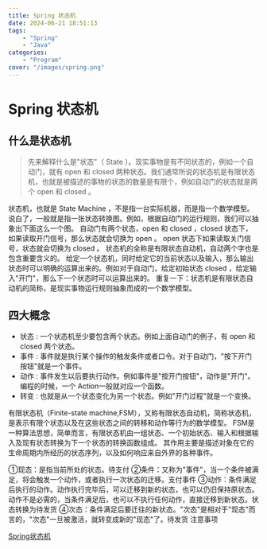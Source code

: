 ```yaml
---
title: Spring 状态机
date: 2024-06-21 18:51:13
tags: 
    - "Spring"
    - "Java"
categories:
    - "Program"
cover: "/images/spring.png"
---
```


# Spring 状态机

## 什么是状态机

> 先来解释什么是"状态"（ State ）。现实事物是有不同状态的，例如一个自动门，就有 open 和 closed 两种状态。我们通常所说的状态机是有限状态机，也就是被描述的事物的状态的数量是有限个，例如自动门的状态就是两个 open 和 closed 。

状态机，也就是 State Machine ，不是指一台实际机器，而是指一个数学模型。
说白了，一般就是指一张状态转换图。例如，根据自动门的运行规则，我们可以抽象出下面这么一个图。
自动门有两个状态，open 和 closed ，closed 状态下，如果读取开门信号，那么状态就会切换为 open 。
open 状态下如果读取关门信号，状态就会切换为 closed 。
状态机的全称是有限状态自动机，自动两个字也是包含重要含义的。
给定一个状态机，同时给定它的当前状态以及输入，那么输出状态时可以明确的运算出来的。例如对于自动门，给定初始状态 closed ，给定输入"开门"，那么下一个状态时可以运算出来的。
重复一下：状态机是有限状态自动机的简称，是现实事物运行规则抽象而成的一个数学模型。

## 四大概念

- 状态 : 一个状态机至少要包含两个状态。例如上面自动门的例子，有 open 和 closed 两个状态。
- 事件 : 事件就是执行某个操作的触发条件或者口令。对于自动门，"按下开门按钮"就是一个事件。
- 动作 : 事件发生以后要执行动作。例如事件是"按开门按钮"，动作是"开门"。编程的时候，一个 Action一般就对应一个函数。
- 转变 : 也就是从一个状态变化为另一个状态。例如"开门过程"就是一个变换。

有限状态机（Finite-state machine,FSM），又称有限状态自动机，简称状态机，是表示有限个状态以及在这些状态之间的转移和动作等行为的数学模型。
FSM是一种算法思想，简单而言，有限状态机由一组状态、一个初始状态、输入和根据输入及现有状态转换为下一个状态的转换函数组成。
其作用主要是描述对象在它的生命周期内所经历的状态序列，以及如何响应来自外界的各种事件。

①现态：是指当前所处的状态。待支付
②条件：又称为"事件"，当一个条件被满足，将会触发一个动作，或者执行一次状态的迁移。支付事件
③动作：条件满足后执行的动作。动作执行完毕后，可以迁移到新的状态，也可以仍旧保持原状态。动作不是必需的，当条件满足后，也可以不执行任何动作，直接迁移到新状态。状态转换为待发货
④次态：条件满足后要迁往的新状态。"次态"是相对于"现态"而言的，"次态"一旦被激活，就转变成新的"现态"了。待发货 注意事项

[Spring状态机](https://mp.weixin.qq.com/s/PNYpCWw_7HIDevMLv4-QxA)